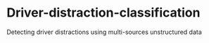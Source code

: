 # Driver-distraction-classification
Detecting driver distractions using multi-sources unstructured data

